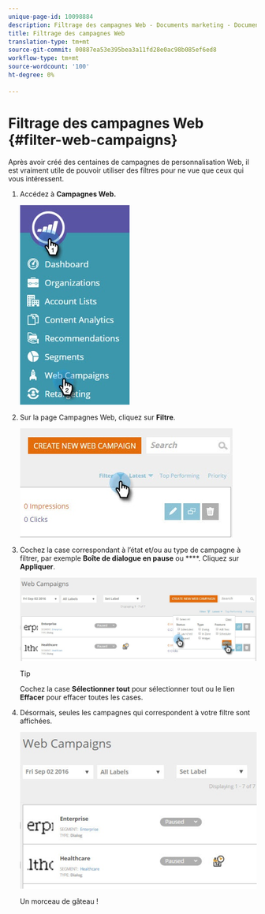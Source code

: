 ```yaml
---
unique-page-id: 10098884
description: Filtrage des campagnes Web - Documents marketing - Documentation du produit
title: Filtrage des campagnes Web
translation-type: tm+mt
source-git-commit: 00887ea53e395bea3a11fd28e0ac98b085ef6ed8
workflow-type: tm+mt
source-wordcount: '100'
ht-degree: 0%

---
```



# Filtrage des campagnes Web {#filter-web-campaigns}

Après avoir créé des centaines de campagnes de personnalisation Web, il est vraiment utile de pouvoir utiliser des filtres pour ne vue que ceux qui vous intéressent.

1. Accédez à **Campagnes Web.**

   ![](assets/web-campaigns-hand-8.jpg)

1. Sur la page Campagnes Web, cliquez sur **Filtre**.

   ![](assets/web-campaigns-page-filter-hand.jpg)

1. Cochez la case correspondant à l’état et/ou au type de campagne à filtrer, par exemple **Boîte de dialogue en pause** ou ****. Cliquez sur **Appliquer**.

   ![](assets/web-campaigns-filters-hands.jpg)

   >[!TIP]
   >
   >Cochez la case **Sélectionner tout** pour sélectionner tout ou le lien **Effacer** pour effacer toutes les cases.

1. Désormais, seules les campagnes qui correspondent à votre filtre sont affichées.

   ![](assets/web-campaigns-filter-only-paused.jpg)

   Un morceau de gâteau !

